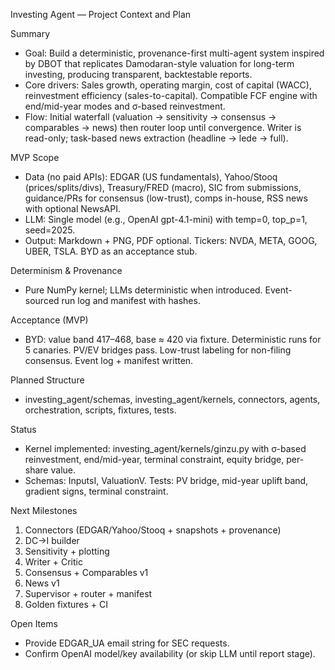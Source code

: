 Investing Agent — Project Context and Plan

Summary
- Goal: Build a deterministic, provenance-first multi-agent system inspired by DBOT that replicates Damodaran-style valuation for long-term investing, producing transparent, backtestable reports.
- Core drivers: Sales growth, operating margin, cost of capital (WACC), reinvestment efficiency (sales-to-capital). Compatible FCF engine with end/mid-year modes and σ-based reinvestment.
- Flow: Initial waterfall (valuation → sensitivity → consensus → comparables → news) then router loop until convergence. Writer is read-only; task-based news extraction (headline → lede → full).

MVP Scope
- Data (no paid APIs): EDGAR (US fundamentals), Yahoo/Stooq (prices/splits/divs), Treasury/FRED (macro), SIC from submissions, guidance/PRs for consensus (low-trust), comps in-house, RSS news with optional NewsAPI.
- LLM: Single model (e.g., OpenAI gpt-4.1-mini) with temp=0, top_p=1, seed=2025.
- Output: Markdown + PNG, PDF optional. Tickers: NVDA, META, GOOG, UBER, TSLA. BYD as an acceptance stub.

Determinism & Provenance
- Pure NumPy kernel; LLMs deterministic when introduced. Event-sourced run log and manifest with hashes.

Acceptance (MVP)
- BYD: value band 417–468, base ≈ 420 via fixture. Deterministic runs for 5 canaries. PV/EV bridges pass. Low-trust labeling for non-filing consensus. Event log + manifest written.

Planned Structure
- investing_agent/schemas, investing_agent/kernels, connectors, agents, orchestration, scripts, fixtures, tests.

Status
- Kernel implemented: investing_agent/kernels/ginzu.py with σ-based reinvestment, end/mid-year, terminal constraint, equity bridge, per-share value.
- Schemas: InputsI, ValuationV. Tests: PV bridge, mid-year uplift band, gradient signs, terminal constraint.

Next Milestones
1) Connectors (EDGAR/Yahoo/Stooq + snapshots + provenance)
2) DC→I builder
3) Sensitivity + plotting
4) Writer + Critic
5) Consensus + Comparables v1
6) News v1
7) Supervisor + router + manifest
8) Golden fixtures + CI

Open Items
- Provide EDGAR_UA email string for SEC requests.
- Confirm OpenAI model/key availability (or skip LLM until report stage).

